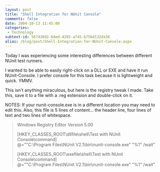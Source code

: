 ```yaml
---
layout: post
title: "Shell Integration for NUnit Console"
comments: false
date: 2004-10-13 11:45:00
categories:
 - Technology
subtext-id: 567438d2-68ed-4285-a745-b75bd132da36
alias: /blog/post/Shell-Integration-for-NUnit-Console.aspx
---
```



Today I was experiencing some interesting differences between different NUnit test runners.

I wanted to be able to easily right-click on a DLL or EXE and have it run NUnit-Console. I prefer console for this task because it is lightweight and quick. YMMV.

This isn't anything miraculous, but here is the registry tweak I made. Take this, save it to a file with a .reg extension and double-click on it.

NOTES: If your nunit-console.exe is in a different location you may need to edit this. Also, this file is 5 lines of content... the header line, four lines of text and two lines of whitespace.

> Windows Registry Editor Version 5.00
> 
> [HKEY_CLASSES_ROOT\dllfile\shell\Test with NUnit Console\command]  
@="\"C:\\Program Files\\NUnit V2.1\\bin\\nunit-console.exe\" \"%1\" /wait"
> 
> [HKEY_CLASSES_ROOT\exefile\shell\Test with NUnit Console\command]  
@="\"C:\\Program Files\\NUnit V2.1\\bin\\nunit-console.exe\" \"%1\" /wait"
